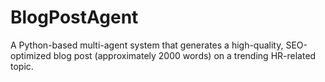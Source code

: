 # BlogPostAgent
A Python-based multi-agent system that generates a high-quality, SEO-optimized blog post (approximately 2000 words) on a trending HR-related topic.
